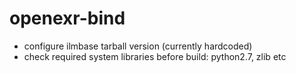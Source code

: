 # openexr-bind

- configure ilmbase tarball version (currently hardcoded)
- check required system libraries before build: python2.7, zlib etc

